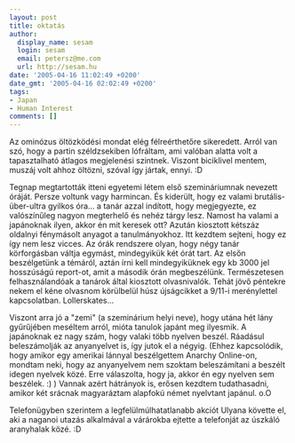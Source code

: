```yaml
---
layout: post
title: oktatás
author:
  display_name: sesam
  login: sesam
  email: petersz@me.com
  url: http://sesam.hu
date: '2005-04-16 11:02:49 +0200'
date_gmt: '2005-04-16 02:02:49 +0200'
tags:
- Japan
- Human Interest
comments: []
---
```


Az ominózus öltözködési mondat elég félreérthetőre sikeredett. Arról van szó, hogy a partin széldzsekiben lófráltam, ami valóban alatta volt a tapasztalható átlagos megjelenési szintnek. Viszont biciklivel mentem, muszáj volt ahhoz öltözni, szóval így jártak, ennyi. :D

Tegnap megtartották itteni egyetemi létem első szemináriumnak nevezett óráját. Persze voltunk vagy harmincan. És kiderült, hogy ez valami brutális-über-ultra gyilkos óra... a tanár azzal indított, hogy megjegyezte, ez valószínűleg nagyon megterhelő és nehéz tárgy lesz. Namost ha valami a japánoknak ilyen, akkor én mit keresek ott? Azután kiosztott kétszáz oldalnyi fénymásolt anyagot a tanulmányokhoz. Itt kezdtem sejteni, hogy ez így nem lesz vicces. Az órák rendszere olyan, hogy négy tanár körforgásban váltja egymást, mindegyikük két órát tart. Az elsőn beszélgetünk a témáról, aztán írni kell mindegyiküknek egy kb 3000 jel hosszúságú report-ot, amit a második órán megbeszélünk. Természetesen felhasználandóak a tanárok által kiosztott olvasnivalók. Tehát jövő péntekre nekem el kéne olvasnom körülbelül húsz újságcikket a 9/11-i merénylettel kapcsolatban. Lollerskates...

Viszont arra jó a "zemi" (a szeminárium helyi neve), hogy utána hét lány gyűrűjében meséltem arról, mióta tanulok japánt meg ilyesmik. A japánoknak ez nagy szám, hogy valaki több nyelven beszél. Ráadásul beleszámolják az anyanyelvet is, így jutok el a négyig. (Ehhez kapcsolódik, hogy amikor egy amerikai lánnyal beszélgettem Anarchy Online-on, mondtam neki, hogy az anyanyelvem nem szoktam beleszámítani a beszélt idegen nyelvek közé. Erre válaszolta, hogy ja, akkor én egy nyelven sem beszélek. :) ) Vannak azért hátrányok is, erősen kezdtem tudathasadni, amikor két srácnak magyaráztam alapfokú német nyelvtant japánul. o.O

Telefonügyben szerintem a legfelülmúlhatatlanabb akciót Ulyana követte el, aki a naganoi utazás alkalmával a várárokba ejtette a telefonját az úszkáló aranyhalak közé. :D
